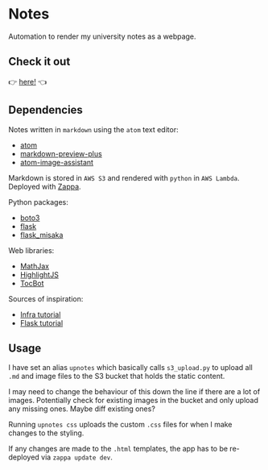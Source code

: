 # Notes

Automation to render my university notes as a webpage.

## Check it out

:point_right: [here!](https://notes.ruizj.me/) :point_left:

## Dependencies

Notes written in `markdown` using the `atom` text editor:

* [atom](https://atom.io/)
* [markdown-preview-plus](https://atom.io/packages/markdown-preview-plus)
* [atom-image-assistant](https://atom.io/packages/markdown-image-assistant)

Markdown is stored in `AWS S3` and rendered with `python` in `AWS Lambda`. Deployed with [Zappa](https://www.zappa.io/).

Python packages:

* [boto3](https://boto3.amazonaws.com/v1/documentation/api/latest/reference/services/s3.html)
* [flask](http://flask.pocoo.org/)
* [flask_misaka](https://flask-misaka.readthedocs.io/en/latest/)

Web libraries:

* [MathJax](https://www.mathjax.org)
* [HighlightJS](https://highlightjs.org/usage/)
* [TocBot](https://tscanlin.github.io/tocbot/)

Sources of inspiration:

* [Infra tutorial](https://medium.freecodecamp.org/how-to-create-a-serverless-service-in-15-minutes-b63af8c892e5)
* [Flask tutorial](https://pythonspot.com/flask-web-app-with-python/)

## Usage

I have set an alias `upnotes` which basically calls `s3_upload.py` to upload all `.md` and image files to the S3 bucket that holds the static content.

I may need to change the behaviour of this down the line if there are a lot of images. Potentially check for existing images in the bucket and only upload any missing ones. Maybe diff existing ones?

Running `upnotes css` uploads the custom `.css` files for when I make changes to the styling.

If any changes are made to the `.html` templates, the app has to be re-deployed via `zappa update dev`.
